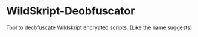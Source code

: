 # WildSkript-Deobfuscator
Tool to deobfuscate Wildskript encrypted scripts. (Like the name suggests)

